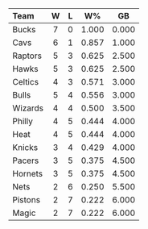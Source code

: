 | Team                             |  W  |  L  |  W%   |  GB   |
|:---------------------------------|:---:|:---:|:-----:|:-----:|
| [](/r/mkebucks) Bucks            |  7  |  0  | 1.000 | 0.000 |
| [](/r/clevelandcavs) Cavs        |  6  |  1  | 0.857 | 1.000 |
| [](/r/torontoraptors) Raptors    |  5  |  3  | 0.625 | 2.500 |
| [](/r/atlantahawks) Hawks        |  5  |  3  | 0.625 | 2.500 |
| [](/r/bostonceltics) Celtics     |  4  |  3  | 0.571 | 3.000 |
| [](/r/chicagobulls) Bulls        |  5  |  4  | 0.556 | 3.000 |
| [](/r/washingtonwizards) Wizards |  4  |  4  | 0.500 | 3.500 |
| [](/r/sixers) Philly             |  4  |  5  | 0.444 | 4.000 |
| [](/r/heat) Heat                 |  4  |  5  | 0.444 | 4.000 |
| [](/r/nyknicks) Knicks           |  3  |  4  | 0.429 | 4.000 |
| [](/r/pacers) Pacers             |  3  |  5  | 0.375 | 4.500 |
| [](/r/charlottehornets) Hornets  |  3  |  5  | 0.375 | 4.500 |
| [](/r/gonets) Nets               |  2  |  6  | 0.250 | 5.500 |
| [](/r/detroitpistons) Pistons    |  2  |  7  | 0.222 | 6.000 |
| [](/r/orlandomagic) Magic        |  2  |  7  | 0.222 | 6.000 |
